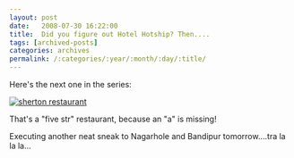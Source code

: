 ```yaml
---
layout: post
date:	2008-07-30 16:22:00
title:  Did you figure out Hotel Hotship? Then....
tags: [archived-posts]
categories: archives
permalink: /:categories/:year/:month/:day/:title/
---
```

Here's the next one in the series:


<a href="http://s297.photobucket.com/albums/mm205/depontis/?action=view&current=IMG_4672.jpg" target="_blank"><img src="http://i297.photobucket.com/albums/mm205/depontis/IMG_4672.jpg" border="0" alt="sherton restaurant"></a>


That's a "five str" restaurant, because an "a" is missing!

Executing another neat sneak to Nagarhole and Bandipur tomorrow....tra la la la...
